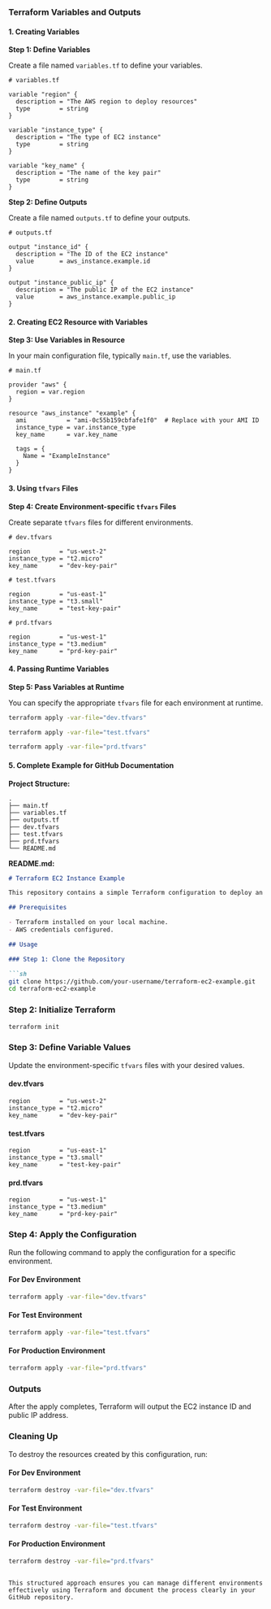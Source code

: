 ### Terraform Variables and Outputs

#### 1. Creating Variables

**Step 1: Define Variables**

Create a file named `variables.tf` to define your variables.

```hcl
# variables.tf

variable "region" {
  description = "The AWS region to deploy resources"
  type        = string
}

variable "instance_type" {
  description = "The type of EC2 instance"
  type        = string
}

variable "key_name" {
  description = "The name of the key pair"
  type        = string
}
```

**Step 2: Define Outputs**

Create a file named `outputs.tf` to define your outputs.

```hcl
# outputs.tf

output "instance_id" {
  description = "The ID of the EC2 instance"
  value       = aws_instance.example.id
}

output "instance_public_ip" {
  description = "The public IP of the EC2 instance"
  value       = aws_instance.example.public_ip
}
```

#### 2. Creating EC2 Resource with Variables

**Step 3: Use Variables in Resource**

In your main configuration file, typically `main.tf`, use the variables.

```hcl
# main.tf

provider "aws" {
  region = var.region
}

resource "aws_instance" "example" {
  ami           = "ami-0c55b159cbfafe1f0"  # Replace with your AMI ID
  instance_type = var.instance_type
  key_name      = var.key_name

  tags = {
    Name = "ExampleInstance"
  }
}
```

#### 3. Using `tfvars` Files

**Step 4: Create Environment-specific `tfvars` Files**

Create separate `tfvars` files for different environments.

```hcl
# dev.tfvars

region        = "us-west-2"
instance_type = "t2.micro"
key_name      = "dev-key-pair"
```

```hcl
# test.tfvars

region        = "us-east-1"
instance_type = "t3.small"
key_name      = "test-key-pair"
```

```hcl
# prd.tfvars

region        = "us-west-1"
instance_type = "t3.medium"
key_name      = "prd-key-pair"
```

#### 4. Passing Runtime Variables

**Step 5: Pass Variables at Runtime**

You can specify the appropriate `tfvars` file for each environment at runtime.

```sh
terraform apply -var-file="dev.tfvars"
```

```sh
terraform apply -var-file="test.tfvars"
```

```sh
terraform apply -var-file="prd.tfvars"
```

#### 5. Complete Example for GitHub Documentation

**Project Structure:**

```
.
├── main.tf
├── variables.tf
├── outputs.tf
├── dev.tfvars
├── test.tfvars
├── prd.tfvars
└── README.md
```

**README.md:**

```md
# Terraform EC2 Instance Example

This repository contains a simple Terraform configuration to deploy an EC2 instance on AWS across different environments (dev, test, prd).

## Prerequisites

- Terraform installed on your local machine.
- AWS credentials configured.

## Usage

### Step 1: Clone the Repository

```sh
git clone https://github.com/your-username/terraform-ec2-example.git
cd terraform-ec2-example
```

### Step 2: Initialize Terraform

```sh
terraform init
```

### Step 3: Define Variable Values

Update the environment-specific `tfvars` files with your desired values.

#### dev.tfvars

```hcl
region        = "us-west-2"
instance_type = "t2.micro"
key_name      = "dev-key-pair"
```

#### test.tfvars

```hcl
region        = "us-east-1"
instance_type = "t3.small"
key_name      = "test-key-pair"
```

#### prd.tfvars

```hcl
region        = "us-west-1"
instance_type = "t3.medium"
key_name      = "prd-key-pair"
```

### Step 4: Apply the Configuration

Run the following command to apply the configuration for a specific environment.

#### For Dev Environment

```sh
terraform apply -var-file="dev.tfvars"
```

#### For Test Environment

```sh
terraform apply -var-file="test.tfvars"
```

#### For Production Environment

```sh
terraform apply -var-file="prd.tfvars"
```

### Outputs

After the apply completes, Terraform will output the EC2 instance ID and public IP address.

### Cleaning Up

To destroy the resources created by this configuration, run:

#### For Dev Environment

```sh
terraform destroy -var-file="dev.tfvars"
```

#### For Test Environment

```sh
terraform destroy -var-file="test.tfvars"
```

#### For Production Environment

```sh
terraform destroy -var-file="prd.tfvars"
```
```

This structured approach ensures you can manage different environments effectively using Terraform and document the process clearly in your GitHub repository.
